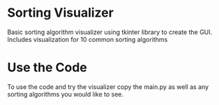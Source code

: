 # Sorting Visualizer
Basic sorting algorithm visualizer using tkinter library to create the GUI. Includes visualization for 10 common sorting algorithms


# Use the Code
To use the code and try the visualizer copy the main.py as well as any sorting algorithms you would like to see.



